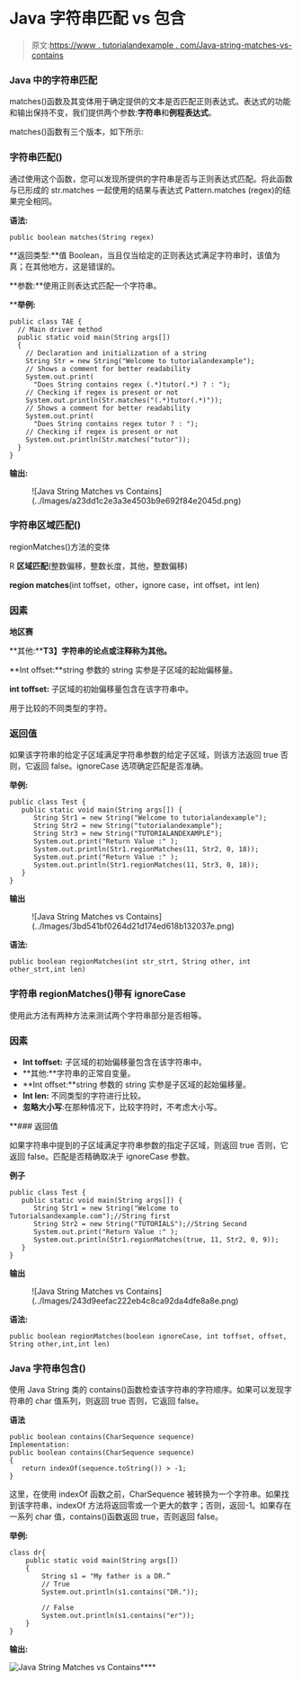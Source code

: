 # Java 字符串匹配 vs 包含

> 原文:[https://www . tutorialandexample . com/Java-string-matches-vs-contains](https://www.tutorialandexample.com/java-string-matches-vs-contains)

### Java 中的字符串匹配

matches()函数及其变体用于确定提供的文本是否匹配正则表达式。表达式的功能和输出保持不变，我们提供两个参数:**字符串**和**例程表达式**。

matches()函数有三个版本，如下所示:

### 字符串匹配()

通过使用这个函数，您可以发现所提供的字符串是否与正则表达式匹配。将此函数与已形成的 str.matches 一起使用的结果与表达式 Pattern.matches (regex)的结果完全相同。

**语法:**

```
public boolean matches(String regex)
```

**返回类型:**值 Boolean，当且仅当给定的正则表达式满足字符串时，该值为真；在其他地方，这是错误的。

**参数:**使用正则表达式匹配一个字符串。

 ****举例:**

```
public class TAE {
  // Main driver method
  public static void main(String args[])
  {
    // Declaration and initialization of a string
    String Str = new String("Welcome to tutorialandexample");
    // Shows a comment for better readability
    System.out.print(
      "Does String contains regex (.*)tutor(.*) ? : ");
    // Checking if regex is present or not
    System.out.println(Str.matches("(.*)tutor(.*)"));
    // Shows a comment for better readability
    System.out.print(
      "Does String contains regex tutor ? : ");
    // Checking if regex is present or not
    System.out.println(Str.matches("tutor"));
  }
} 
```

**输出:**

<figure class="wp-block-image">![Java String Matches vs Contains](../Images/a23dd1c2e3a3e4503b9e692f84e2045d.png)</figure>

### 字符串区域匹配()

regionMatches()方法的变体

R **区域匹配**(整数偏移，整数长度，其他，整数偏移)

**region matches**(int toffset，other，ignore case，int offset，int len)

### 因素

**地区赛**

**其他:****T3】字符串的论点或注释称为其他。**

**Int offset:**string 参数的 string 实参是子区域的起始偏移量。

**int toffset:** 子区域的初始偏移量包含在该字符串中。

用于比较的不同类型的字符。

### 返回值

如果该字符串的给定子区域满足字符串参数的给定子区域，则该方法返回 true 否则，它返回 false。ignoreCase 选项确定匹配是否准确。

**举例:**

```
public class Test {
   public static void main(String args[]) {
      String Str1 = new String("Welcome to tutorialandexample");
      String Str2 = new String("tutorialandexample");
      String Str3 = new String("TUTORIALANDEXAMPLE");
      System.out.print("Return Value :" );
      System.out.println(Str1.regionMatches(11, Str2, 0, 18));
      System.out.print("Return Value :" );
      System.out.println(Str1.regionMatches(11, Str3, 0, 18));
   }
} 
```

**输出**

<figure class="wp-block-image">![Java String Matches vs Contains](../Images/3bd541bf0264d21d174ed618b132037e.png)</figure>

**语法:**

```
public boolean regionMatches(int str_strt, String other, int other_strt,int len)
```

### 字符串 regionMatches()带有 ignoreCase

使用此方法有两种方法来测试两个字符串部分是否相等。

### 因素

*   **Int toffset:** 子区域的初始偏移量包含在该字符串中。
*   **其他:**字符串的正常自变量。
*   **Int offset:**string 参数的 string 实参是子区域的起始偏移量。
*   **Int len:** 不同类型的字符进行比较。
*   **忽略大小写**:在那种情况下，比较字符时，不考虑大小写。

 **### 返回值

如果字符串中提到的子区域满足字符串参数的指定子区域，则返回 true 否则，它返回 false。匹配是否精确取决于 ignoreCase 参数。

**例子**

```
public class Test {
   public static void main(String args[]) {
      String Str1 = new String("Welcome to Tutorialsandexample.com");//String first
      String Str2 = new String("TUTORIALS");//String Second
      System.out.print("Return Value :" );
      System.out.println(Str1.regionMatches(true, 11, Str2, 0, 9));
   }
} 
```

**输出**

<figure class="wp-block-image">![Java String Matches vs Contains](../Images/243d9eefac222eb4c8ca92da4dfe8a8e.png)</figure>

**语法:**

```
public boolean regionMatches(boolean ignoreCase, int toffset, offset, String other,int,int len)
```

### Java 字符串包含()

使用 Java String 类的 contains()函数检查该字符串的字符顺序。如果可以发现字符串的 char 值系列，则返回 true 否则，它返回 false。

**语法**

```
public boolean contains(CharSequence sequence)
Implementation:
public boolean contains(CharSequence sequence)
{
   return indexOf(sequence.toString()) > -1;
} 
```

这里，在使用 indexOf 函数之前，CharSequence 被转换为一个字符串。如果找到该字符串，indexOf 方法将返回零或一个更大的数字；否则，返回-1。如果存在一系列 char 值，contains()函数返回 true，否则返回 false。

**举例:**

```
class dr{
	public static void main(String args[])
	{
		String s1 = "My father is a DR.”
		// True
		System.out.println(s1.contains("DR."));

		// False
		System.out.println(s1.contains("er"));
	}
} 
```

**输出:**

![Java String Matches vs Contains](../Images/a6efe989756b6d672bd4f830a1e881e9.png)****